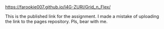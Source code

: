 https://farookie007.github.io/I4G-ZURI/Grid_n_Flex/

This is the published link for the assignment. I made a mistake of uploading the link to the pages repository. Pls, bear with me.
